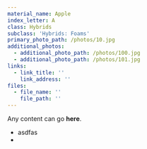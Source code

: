 ```yaml
---
material_name: Apple
index_letter: A
class: Hybrids
subclass: 'Hybrids: Foams'
primary_photo_path: /photos/10.jpg
additional_photos:
  - additional_photo_path: /photos/100.jpg
  - additional_photo_path: /photos/101.jpg
links:
  - link_title: ''
    link_address: ''
files:
  - file_name: ''
    file_path: ''
---
```


Any content can go **here**.&nbsp;

* asdfas
* &nbsp;